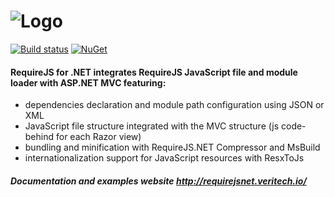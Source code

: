 ![Logo](https://github.com/vtfuture/RequireJSDotNet/blob/gh-pages/img/require-logo.png)
===============

[![Build status](https://ci.appveyor.com/api/projects/status/pl947b88804cgxjn?svg=true)](https://ci.appveyor.com/project/stefanprodan/requirejsdotnet)
[![NuGet](https://img.shields.io/nuget/v/Nuget.Core.svg)](https://www.nuget.org/packages/RequireJsNet/)

#### RequireJS for .NET integrates RequireJS JavaScript file and module loader with ASP.NET MVC featuring:

* dependencies declaration and module path configuration using JSON or XML
* JavaScript file structure integrated with the MVC structure (js code-behind for each Razor view)
* bundling and minification with RequireJS.NET Compressor and MsBuild
* internationalization support for JavaScript resources with ResxToJs

##### Documentation and examples website http://requirejsnet.veritech.io/

